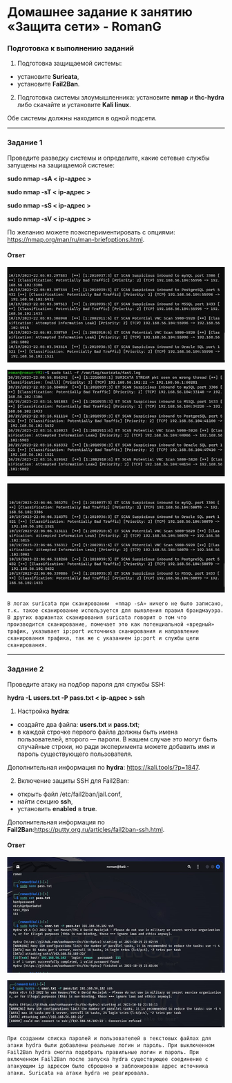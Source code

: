 # Домашнее задание к занятию «Защита сети» - RomanG

### Подготовка к выполнению заданий

1. Подготовка защищаемой системы:

- установите **Suricata**,
- установите **Fail2Ban**.

2. Подготовка системы злоумышленника: установите **nmap** и **thc-hydra** либо скачайте и установите **Kali linux**.

Обе системы должны находится в одной подсети.

------

### Задание 1

Проведите разведку системы и определите, какие сетевые службы запущены на защищаемой системе:

**sudo nmap -sA < ip-адрес >**

**sudo nmap -sT < ip-адрес >**

**sudo nmap -sS < ip-адрес >**

**sudo nmap -sV < ip-адрес >**

По желанию можете поэкспериментировать с опциями: https://nmap.org/man/ru/man-briefoptions.html.


#### Ответ

![task1](https://github.com/RomanVol1/hw-sdb/blob/main/infosecjpg/task1%20suricata%20nmap%20-sS.jpg)

![task1.1](https://github.com/RomanVol1/hw-sdb/blob/main/infosecjpg/task1%20suricata%20nmap%20-sT.jpg)

![task1.3](https://github.com/RomanVol1/hw-sdb/blob/main/infosecjpg/task1%20suricata%20nmap%20-sV.jpg)

```
В логах suricata при сканировании  «nmap -sA» ничего не было записано, т.к. такое сканирование используется для выявления правил брандмауэра. В других вариантах сканирования suricata говорит о том что производится сканирование, помечает это как потенциальной «вредный» трафик, указывает ip:port источника сканирования и направление сканирования трафика, так же с указанием ip:port и службы цели сканирования.
```

------

### Задание 2

Проведите атаку на подбор пароля для службы SSH:

**hydra -L users.txt -P pass.txt < ip-адрес > ssh**

1. Настройка **hydra**: 
 
 - создайте два файла: **users.txt** и **pass.txt**;
 - в каждой строчке первого файла должны быть имена пользователей, второго — пароли. В нашем случае это могут быть случайные строки, но ради эксперимента можете добавить имя и пароль существующего пользователя.

Дополнительная информация по **hydra**: https://kali.tools/?p=1847.

2. Включение защиты SSH для Fail2Ban:

-  открыть файл /etc/fail2ban/jail.conf,
-  найти секцию **ssh**,
-  установить **enabled**  в **true**.

Дополнительная информация по **Fail2Ban**:https://putty.org.ru/articles/fail2ban-ssh.html.

#### Ответ

![task2](https://github.com/RomanVol1/hw-sdb/blob/main/infosecjpg/task2%20%D0%B2%D1%8B%D0%BA%D0%BB%D1%8E%D1%87%D0%B5%D0%BD%20fail2ban.jpg)

![task2.1](https://github.com/RomanVol1/hw-sdb/blob/main/infosecjpg/task2%20%D0%B2%D0%BA%D0%BB%D1%8E%D1%87%D0%B5%D0%BD%20fail2ban.jpg)

```
При создании списка паролей и пользователей в текстовых файлах для атаки hydra были добавлены реальные логин и пароль. При выключенном Fail2Ban hydra смогла подобрать правильные логин и пароль. При включенном Fail2Ban после запуска hydra существующее соединение с атакующим ip адресом было сброшено и заблокирован адрес источника атаки. Suricata на атаки hydra не реагировала.
```


